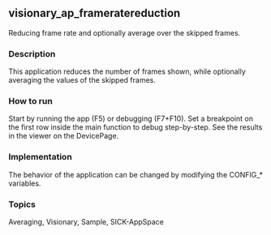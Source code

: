 ## visionary_ap_frameratereduction
Reducing frame rate and optionally average over the skipped frames.
### Description
This application reduces the number of frames shown, while optionally averaging the values of the skipped frames. 
### How to run
Start by running the app (F5) or debugging (F7+F10). 
Set a breakpoint on the first row inside the main function to debug step-by-step. 
See the results in the viewer on the DevicePage.
### Implementation
The behavior of the application can be changed by modifying the CONFIG_* variables.

### Topics
Averaging, Visionary, Sample, SICK-AppSpace
  